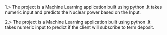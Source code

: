 1.> The project is a Machine Learning application built using python .It takes numeric input and predicts the Nuclear power based on the Input.


2.> The project is a Machine Learning application built using python .It takes numeric input to predict if
the client will subscribe to term deposit.

